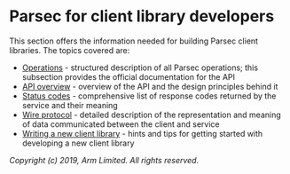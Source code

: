 # Parsec for client library developers

This section offers the information needed for building Parsec client libraries. The topics covered
are:

- [Operations](operations) - structured description of all Parsec operations; this subsection
   provides the official documentation for the API
- [API overview](api_overview.md) - overview of the API and the design principles behind it
- [Status codes](status_codes.md) - comprehensive list of response codes returned by the service and
   their meaning
- [Wire protocol](wire_protocol.md) - detailed description of the representation and meaning of data
   communicated between the client and service
- [Writing a new client library](writing_library.md) - hints and tips for getting started with
   developing a new client library

*Copyright (c) 2019, Arm Limited. All rights reserved.*
